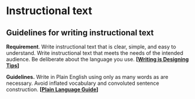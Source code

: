 # Instructional text

## Guidelines for writing instructional text

**Requirement**. Write instructional text that is clear, simple, and easy to understand. Write instructional text that meets the needs of the intended audience. Be deliberate about the language you use. **\[**[**Writing is Designing Tips**](https://rosenfeldmedia.com/sample-chapter-writing-is-designing/)**]**

**Guidelines.** Write in Plain English using only as many words as are necessary. Avoid inflated vocabulary and convoluted sentence construction. **\[**[**Plain Language Guide**](https://www.plainlanguage.gov/about/definitions/short-definition/)**]**

